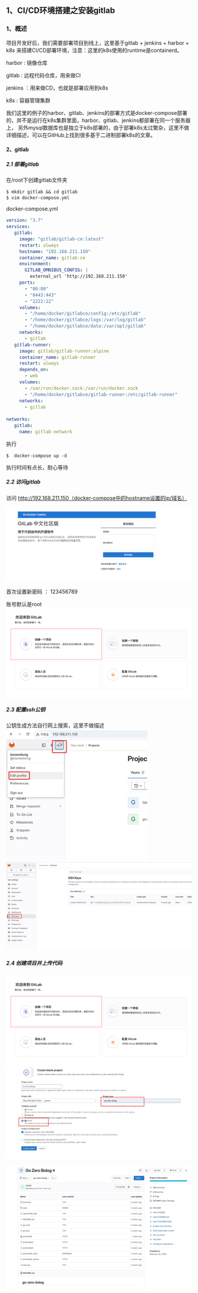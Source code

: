 ## 	1、CI/CD环境搭建之安装gitlab

### 1、概述

项目开发好后，我们需要部署项目到线上，这里基于gitlab + jenkins + harbor + k8s 来搭建CI/CD部署环境，注意：这里的k8s使用的runtime是containerd。

harbor : 镜像仓库

gitlab : 远程代码仓库，用来做CI

jenkins ：用来做CD，也就是部署应用到k8s

k8s : 容器管理集群

我们这里的例子的harbor、gitlab、jenkins的部署方式是docker-compose部署的，并不是运行在k8s集群里面，harbor、gitlab、jenkins都部署在同一个服务器上，
另外mysql数据库也是独立于k8s部署的，由于部署k8s太过繁杂，这里不做详细描述，可以在GitHub上找到很多基于二进制部署k8s的文章。


#### 2、gitlab

##### 2.1 部署gitlab

在/root下创建gitlab文件夹

```shell
$ mkdir gitlab && cd gitlab
$ vim docker-compose.yml
```

docker-compose.yml

```yaml
version: "3.7"
services:
   gitlab:
     image: "gitlab/gitlab-ce:latest"
     restart: always
     hostname: "192.168.211.150"
     container_name: gitlab-ce
     environment:
       GITLAB_OMNIBUS_CONFIG: |
         external_url 'http://192.168.211.150'
     ports:
       - "80:80"
       - "8443:443"
       - "2222:22"
     volumes:
       - "/home/docker/gitlabce/config:/etc/gitlab"
       - "/home/docker/gitlabce/logs:/var/log/gitlab"
       - "/home/docker/gitlabce/data:/var/opt/gitlab"
     networks:
       - gitlab
   gitlab-runner:
     image: gitlab/gitlab-runner:alpine
     container_name: gitlab-runner
     restart: always
     depends_on:
       - web
     volumes:
       - /var/run/docker.sock:/var/run/docker.sock
       - "/home/docker/gitlabce/gitlab-runner:/etc/gitlab-runner"
     networks:
       - gitlab

networks:
   gitlab:
     name: gitlab-network
```

执行

```shell
$  docker-compose up -d
```
执行时间有点长，耐心等待

##### 2.2 访问gitlab

访问 http://192.168.211.150（docker-compose中的hostname设置的ip/域名）

<img src="./images/gitlab/gitlab-01.png" alt="gitlab-01.png" style="zoom:50%;" />

首次设置新密码  ： 123456789

账号默认是root
<img src="./images/gitlab/gitlab-02.png" alt="gitlab-02.png" style="zoom:50%;" />

##### 2.3 配置ssh公钥
公钥生成方法自行网上搜索，这里不做描述
<img src="./images/gitlab/gitlab-06.png" alt="gitlab-06.png" style="zoom:50%;" />
<img src="./images/gitlab/gitlab-07.png" alt="gitlab-07.png" style="zoom:50%;" />

##### 2.4 创建项目并上传代码

<img src="./images/gitlab/gitlab-03.png" alt="gitlab-03.png" style="zoom:50%;" />

<img src="./images/gitlab/gitlab-04.png" alt="gitlab-04" style="zoom:50%;" />

![gitlab-05.png](./images/gitlab/gitlab-05.png)










​	























